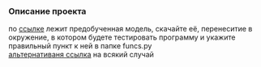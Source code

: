 ### Описание   проекта
по [ссылке](https://drive.google.com/file/d/1UgMlcDgSDjU0apSOgQrLY62PG5cdpO2l/view?usp=drive_link) лежит предобученная модель, скачайте её, перенеситие в окружение, в котором будете тестировать программу и укажите правильный пункт к ней в папке funcs.py
<br>
[альтернативаня ссылка](https://drive.google.com/drive/folders/1xoW2PamdGEd4CAd4Wr-fBp9zhWi7Jngy?usp=drive_link) на всякий случай
